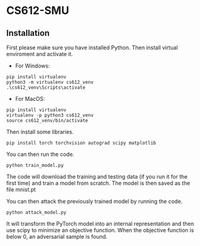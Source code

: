 # CS612-SMU

## Installation

First please make sure you have installed Python. Then install virtual enviroment and activate it.

- For Windows:

```
pip install virtualenv
python3 -m virtualenv cs612_venv
.\cs612_venv\Scripts\activate
```

- For MacOS:

```
pip install virtualenv
virtualenv -p python3 cs612_venv
source cs612_venv/bin/activate
```

Then install some libraries.

```
pip install torch torchvision autograd scipy matplotlib
```

You can then run the code.

```
python train_model.py
```

The code will download the training and testing data (if you run it for the first time) and train a model from scratch. The model is then saved as the file mnist.pt

You can then attack the previously trained model by running the code.

```
python attack_model.py
```

It will transform the PyTorch model into an internal representation and then use scipy to minimize an objective function. When the objective function is below 0, an adversarial sample is found.
